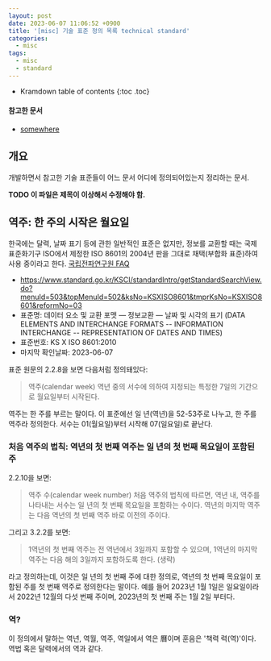 ```yaml
---
layout: post
date: 2023-06-07 11:06:52 +0900
title: '[misc] 기술 표준 정의 목록 technical standard'
categories:
  - misc
tags:
  - misc
  - standard
---
```


* Kramdown table of contents
{:toc .toc}

#### 참고한 문서

- [somewhere](somewhere)


## 개요

개발하면서 참고한 기술 표준들이 어느 문서 어디에 정의되어있는지 정리하는 문서.

**TODO 이 파일은 제목이 이상해서 수정해야 함.**


## 역주: 한 주의 시작은 월요일

한국에는 달력, 날짜 표기 등에 관한 일반적인 표준은 없지만, 정보를 교환할 때는 국제표준화기구 ISO에서 제정한 ISO 8601의 2004년 판을 그대로 채택(부합화 표준)하여 사용 중이라고 한다. [국립전파연구원 FAQ](https://www.rra.go.kr/ko/license/C_e_faq.do?fa_type=gl&fa_category=global)

- https://www.standard.go.kr/KSCI/standardIntro/getStandardSearchView.do?menuId=503&topMenuId=502&ksNo=KSXISO8601&tmprKsNo=KSXISO8601&reformNo=03
- 표준명: 데이터 요소 및 교환 포맷 ― 정보교환 ― 날짜 및 시각의 표기 (DATA ELEMENTS AND INTERCHANGE FORMATS -- INFORMATION INTERCHANGE -- REPRESENTATION OF DATES AND TIMES)
- 표준번호: KS X ISO 8601:2010
- 마지막 확인날짜: 2023-06-07

표준 원문의 2.2.8을 보면 다음처럼 정의돼있다:

> 역주(calendar week)
> 역년 중의 서수에 의하여 지정되는 특정한 7일의 기간으로 월요일부터 시작된다.

역주는 한 주를 부르는 말이다. 이 표준에선 일 년(역년)을 52-53주로 나누고, 한 주를 역주라 정의한다. 서수는 01(월요일)부터 시작해 07(일요일)로 끝난다.

### 처음 역주의 법칙: 역년의 첫 번째 역주는 일 년의 첫 번째 목요일이 포함된 주

2.2.10을 보면:

> 역주 수(calendar week number)
> 처음 역주의 법칙에 따르면, 역년 내, 역주를 나타내는 서수는 일 년의 첫 번째 목요일을 포함하는 수이다. 역년의 마지막 역주는 다음 역년의 첫 번째 역주 바로 이전의 주이다.

그리고 3.2.2를 보면:

> 1역년의 첫 번째 역주는 전 역년에서 3일까지 포함할 수 있으며, 1역년의 마지막 역주는 다음 해의 3일까지 포함하도록 한다. (생략)

라고 정의하는데, 이것은 일 년의 첫 번째 주에 대한 정의로, 역년의 첫 번째 목요일이 포함된 주를 첫 번째 역주로 정의한다는 말이다. 예를 들어 2023년 1월 1일은 일요일이라서 2022년 12월의 다섯 번째 주이며, 2023년의 첫 번째 주는 1월 2일 부터다.

### 역?

이 정의에서 말하는 역년, 역월, 역주, 역일에서 역은 曆이며 훈음은 '책력 력(역)'이다. 역법 혹은 달력에서의 역과 같다.
